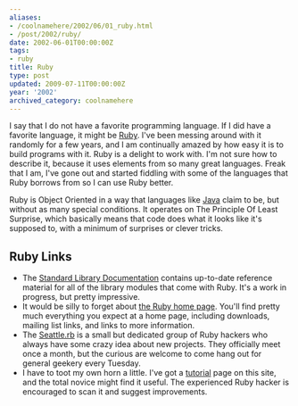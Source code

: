 ```yaml
---
aliases:
- /coolnamehere/2002/06/01_ruby.html
- /post/2002/ruby/
date: 2002-06-01T00:00:00Z
tags:
- ruby
title: Ruby
type: post
updated: 2009-07-11T00:00:00Z
year: '2002'
archived_category: coolnamehere
---
```

I say that I do not have a favorite programming language. If I did have a 
favorite language, it might be [Ruby](http://www.ruby-lang.org/).  I've been 
messing around with it randomly for a few years, and I am continually amazed 
by how easy it is to build programs with it. Ruby is a delight to work with. 
I'm not sure how to describe it, because it uses elements from so many great 
languages. Freak that I am, I've gone out and started fiddling with some of 
the languages that Ruby borrows from so I can use Ruby better.
<!-- TEASER_END -->

Ruby is Object Oriented in a way that languages like [Java](http://java.sun.com/) 
claim to be, but without as many special conditions. It operates on The 
Principle Of Least Surprise, which basically means that code does what it 
looks like it's supposed to, with a minimum of surprises or clever tricks.

## Ruby Links

* The [Standard Library Documentation](http://www.ruby-doc.org/stdlib/) 
  contains up-to-date reference material for all of the library modules that 
  come with Ruby. It's a work in progress, but pretty impressive.
* It would be silly to forget about [the Ruby home 
  page](http://www.ruby-lang.org/). You'll find pretty much everything you 
  expect at a home page, including downloads, mailing list links, and links to 
  more information.
* The [Seattle.rb](http://www.zenspider.com/seattle.rb) is a small but 
  dedicated group of Ruby hackers who always have some crazy idea about new 
  projects. They officially meet once a month, but the curious are welcome to 
  come hang out for general geekery every Tuesday.
* I have to toot my own horn a little. I've got a [tutorial](/post/2003/01-first-steps/)
  page on this site, and the total novice might find it useful. The experienced 
  Ruby hacker is encouraged to scan it and suggest improvements.



